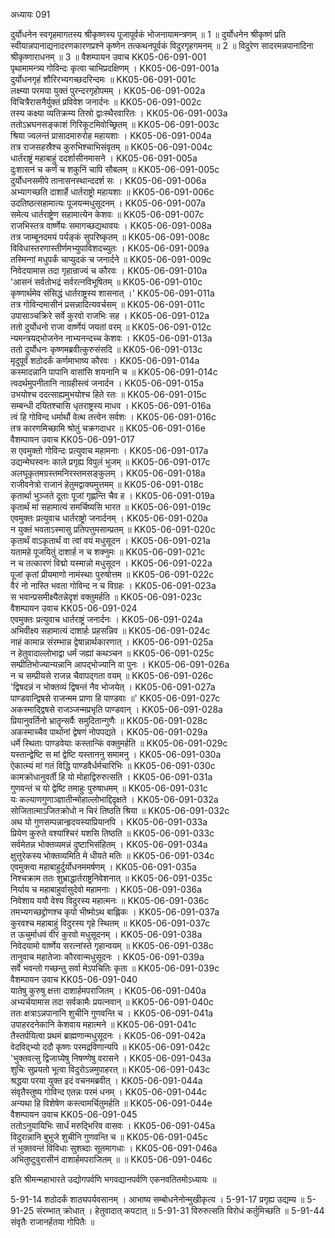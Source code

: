 अध्यायः 091

दुर्योधनेन स्वगृहमागतस्य श्रीकृष्णस्य पूजापूर्वकं भोजनायामन्त्रणम् ॥ 1 ॥ दुर्योधनेन श्रीकृष्णं प्रति स्वीयान्नपानाद्यनादरणकारणप्रश्ने कृष्णेन तत्कथनपूर्वकं विदुरगृहगमनम् ॥ 2 ॥ विदुरेण सादरमन्नपानादिना श्रीकृष्णाराधनम् ॥ 3 ॥
वैशम्पायन उवाच 	KK05-06-091-001  
पृथामामन्त्र्य गोविन्दः कृत्वा चाभिप्रदक्षिणम् ।	KK05-06-091-001a  
दुर्योधनगृहं शौरिरभ्यगच्छदरिन्दमः ॥	KK05-06-091-001c  
लक्ष्म्या परमया युक्तं पुरन्दरगृहोपमम् ।	KK05-06-091-002a  
विचित्रैरासनैर्युक्तं प्रविवेश जनार्दनः ॥	KK05-06-091-002c  
तस्य कक्ष्या व्यतिक्रम्य तिस्रो द्वाःस्थैरवारितः ।	KK05-06-091-003a  
ततोऽभ्रघनसङ्काशं गिरिकूटमिवोच्छ्रितम् ॥	KK05-06-091-003c  
श्रिया ज्वलन्तं प्रासादमारुरोह महायशाः ।	KK05-06-091-004a  
तत्र राजसहस्रैश्च कुरुभिश्चाभिसंवृतम् ॥	KK05-06-091-004c  
धार्तराष्ट्रं महाबाहुं ददर्शासीनमासने ।	KK05-06-091-005a  
दुःशासनं च कर्णं च शकुनिं चापि सौबलम् ॥	KK05-06-091-005c  
दुर्योधनसमीपे तानासनस्थान्ददर्श सः ।	KK05-06-091-006a  
अभ्यागच्छति दाशार्हे धार्तराष्ट्रो महायशाः ॥	KK05-06-091-006c  
उदतिष्ठत्सहामात्यः पूजयन्मधुसूदनम् ।	KK05-06-091-007a  
समेत्य धार्तराष्ट्रेण सहामात्येन केशवः ॥	KK05-06-091-007c  
राजभिस्तत्र वार्ष्णेयः समागच्छद्यथावयः ।	KK05-06-091-008a  
तत्र जाम्बूनदमयं पर्यङ्कं सुपरिष्कृतम् ॥	KK05-06-091-008c  
विविधास्तरणास्तीर्णमभ्युपाविशदच्युतः ।	KK05-06-091-009a  
तस्मिन्गां मधुपर्कं चाप्युदकं च जनार्दने ॥	KK05-06-091-009c  
निवेदयामास तदा गृहान्राज्यं च कौरवः । 	KK05-06-091-010a  
\'आसनं सर्वतोभद्रं सर्वरत्नविभूषितम् ॥	KK05-06-091-010c  
कृष्णार्थमेव संसिद्धं धार्तराष्ट्रस्य शासनात् ।\'	KK05-06-091-011a  
तत्र गोविन्दमासीनं प्रसन्नादित्यवर्चसम् ॥	KK05-06-091-011c  
उपासाञ्चक्रिरे सर्वे कुरवो राजभिः सह ।	KK05-06-091-012a  
ततो दुर्योधनो राजा वार्ष्णेयं जयतां वरम् ॥	KK05-06-091-012c  
न्यमन्त्रयद्भोजनेन नाभ्यनन्दच्च केशवः ।	KK05-06-091-013a  
ततो दुर्योधनः कृष्णमब्रवीत्कुरुसंसदि ॥	KK05-06-091-013c  
मृदुपूर्वं शठोदर्कं कर्णमाभाष्य कौरवः ।	KK05-06-091-014a  
कस्मादन्नानि पापानि वासांसि शयनानि च ॥	KK05-06-091-014c  
त्वदर्थमुपनीतानि नाग्रहीस्त्वं जनार्दन ।	KK05-06-091-015a  
उभयोश्च ददत्साह्यमुभयोश्च हिते रतः ॥	KK05-06-091-015c  
सम्बन्धी दयितश्चासि धृतराष्ट्रस्य माधव ।	KK05-06-091-016a  
त्वं हि गोविन्द धर्मार्थौ वेत्थ तत्त्वेन सर्वशः ।	KK05-06-091-016c  
तत्र कारणमिच्छामि श्रोतुं चक्रगदाधर ॥	KK05-06-091-016e  
वैशम्पायन उवाच 	KK05-06-091-017  
स एवमुक्तो गोविन्दः प्रत्युवाच महामनाः ।	KK05-06-091-017a  
उद्यन्मेघस्वनः काले प्रगृह्य विपुलं भुजम् ॥	KK05-06-091-017c  
अलघूकृतमग्रस्तमनिरस्तमसङ्कुलम् ।	KK05-06-091-018a  
राजीवनेत्रो राजानं हेतुमद्वाक्यमुत्तमम् ॥	KK05-06-091-018c  
कृतार्था भुञ्जते दूताः पूजां गृह्णन्ति चैव ह ।	KK05-06-091-019a  
कृतार्थं मां सहामात्यं समर्चिष्यसि भारत ॥	KK05-06-091-019c  
एवमुक्तः प्रत्युवाच धार्तराष्ट्रो जनार्दनम् ।	KK05-06-091-020a  
न युक्तं भवताऽस्मासु प्रतिपत्तुमसाम्प्रतम् ॥	KK05-06-091-020c  
कृतार्थं वाऽकृतार्थं वा त्वां वयं मधुसूदन ।	KK05-06-091-021a  
यतामहे पूजयितुं दाशार्ह न च शक्नुमः ॥	KK05-06-091-021c  
न च तत्कारणं विद्मो यस्मान्नो मधुसूदन ।	KK05-06-091-022a  
पूजां कृतां प्रीयमाणो नामंस्थाः पुरुषोत्तम ॥	KK05-06-091-022c  
वैरं नो नास्ति भवता गोविन्द न च विग्रहः ।	KK05-06-091-023a  
स भवान्प्रसमीक्ष्यैतन्नेदृशं वक्तुमर्हति ॥	KK05-06-091-023c  
वैशम्पायन उवाच 	KK05-06-091-024  
एवमुक्तः प्रत्युवाच धार्तराष्ट्रं जनार्दनः ।	KK05-06-091-024a  
अभिवीक्ष्य सहामात्यं दाशार्हः प्रहसन्निव ॥	KK05-06-091-024c  
नाहं कामान्न संरम्भान्न द्वेषान्नार्थकारणात् ।	KK05-06-091-025a  
न हेतुवादाल्लोभाद्वा धर्मं जह्यां कथञ्चन ॥	KK05-06-091-025c  
सम्प्रीतिभोज्यान्यन्नानि आपद्भोज्यानि वा पुनः ।	KK05-06-091-026a  
न च सम्प्रीयसे राजन्न चैवापद्गता वयम् ॥	KK05-06-091-026c  
\'द्विषदन्नं न भोक्तव्यं द्विषन्तं नैव भोजयेत् ।	KK05-06-091-027a  
पाण्डवान्द्विषसे राजन्मम प्राणा हि पाण्डवाः ॥\'	KK05-06-091-027c  
अकस्माद्द्विषसे राजञ्जन्मप्रभृति पाण्डवान् ।	KK05-06-091-028a  
प्रियानुवर्तिनो भ्रातॄन्सर्वैः समुदितान्गुणैः ॥	KK05-06-091-028c  
अकस्माच्चैव पार्थानां द्वेषणं नोपपद्यते ।	KK05-06-091-029a  
धर्मे स्थिताः पाण्डवेयाः कस्तान्किं वक्तुमर्हति ॥	KK05-06-091-029c  
यस्तान्द्वेष्टि स मां द्वेष्टि यस्ताननु समामनु ।	KK05-06-091-030a  
ऐकात्म्यं मां गतं विद्धि पाण्डवैर्धर्मचारिभिः ॥	KK05-06-091-030c  
कामक्रोधानुवर्ती हि यो मोहाद्विरुरुत्सति ।	KK05-06-091-031a  
गुणवन्तं च यो द्वेष्टि तमाहुः पुरुषाधमम् ॥	KK05-06-091-031c  
यः कल्याणगुणाञ्ज्ञातीन्मोहाल्लोभाद्दिदृक्षते ।	KK05-06-091-032a  
सोजितात्माऽजितक्रोधो न चिरं तिष्ठति श्रिया ॥	KK05-06-091-032c  
अथ यो गुणसम्पन्नान्हृदयस्याप्रियानपि ।	KK05-06-091-033a  
प्रियेण कुरुते वश्यांश्चिरं यशसि तिष्ठति ॥	KK05-06-091-033c  
सर्वमेतन्न भोक्तव्यमन्नं दुष्टाभिसंहितम् ।	KK05-06-091-034a  
क्षुत्तुरेकस्य भोक्तव्यमिति मे धीयते मतिः ॥	KK05-06-091-034c  
एवमुक्त्वा महाबाहुर्दुर्योधनममर्षणम् ।	KK05-06-091-035a  
निश्चक्राम ततः शुभ्राद्धार्तराष्ट्रनिवेशनात् ॥	KK05-06-091-035c  
निर्याय च महाबाहुर्वासुदेवो महामनाः ।	KK05-06-091-036a  
निवेशाय ययौ वेश्य विदुरस्य महात्मनः ॥	KK05-06-091-036c  
तमभ्यगच्छद्द्रोणश्च कृपो भीष्मोऽथ बाह्लिकः ।	KK05-06-091-037a  
कुरवश्च महाबाहुं विदुरस्य गृहे स्थितम् ॥	KK05-06-091-037c  
त ऊचुर्माधवं वीरं कुरवो मधुसूदनम् ।	KK05-06-091-038a  
निवेदयामो वार्ष्णेय सरत्नांस्ते गृहान्वयम् ॥	KK05-06-091-038c  
तानुवाच महातेजाः कौरवान्मधुसूदनः ।	KK05-06-091-039a  
सर्वे भवन्तो गच्छन्तु सर्वा मेऽपचितिः कृता ॥	KK05-06-091-039c  
वैशम्पायन उवाच 	KK05-06-091-040  
यातेषु कुरुषु क्षत्ता दाशार्हमपराजितम् ।	KK05-06-091-040a  
अभ्यर्चयामास तदा सर्वकामैः प्रयत्नवान् ॥	KK05-06-091-040c  
ततः क्षत्राऽन्नपानानि शुचीनि गुणवन्ति च ।	KK05-06-091-041a  
उपाहरदनेकानि केशवाय महात्मने ॥	KK05-06-091-041c  
तैस्तर्पयित्वा प्रथमं ब्राह्मणान्मधुसूदनः ।	KK05-06-091-042a  
वेदविद्भ्यो ददौ कृष्णः परमद्रविणान्यपि ॥	KK05-06-091-042c  
\'भुक्तवत्सु द्विजाग्र्येषु निषण्णेषु वरासने ।	KK05-06-091-043a  
शुचिः सुप्रयतो भूत्वा विदुरोऽन्नमुपाहरत् ॥	KK05-06-091-043c  
श्रद्धया परया युक्त इदं वचनमब्रवीत् ।	KK05-06-091-044a  
संवृतैस्तुष्य गोविन्द एतन्नः परमं धनम् ।	KK05-06-091-044c  
अन्यथा हि विशेषेण कस्त्वामर्चितुमर्हति ॥	KK05-06-091-044e  
वैशम्पायन उवाच 	KK05-06-091-045  
ततोऽनुयायिभिः सार्धं मरुद्भिरिव वासवः ।	KK05-06-091-045a  
विदुरान्नानि बुभुजे शुचीनि गुणवन्ति च ॥	KK05-06-091-045c  
तं भुक्तवन्तं विविधाः सुशब्दाः सूतमागधाः ।	KK05-06-091-046a  
अभितुष्टुवुरासीनं दाशार्हमपराजितम् ॥ ॥	KK05-06-091-046c  

इति श्रीमन्महाभारते उद्योगपर्वणि भगवद्यानपर्वणि एकनवतितमोऽध्यायः ॥

5-91-14 शठोदर्कं शाठ्यपर्यवसानम् । आभाष्य सम्बोधनेनोन्मुखीकृत्य । 5-91-17 प्रगृह्य उद्यम्य ॥ 5-91-25 संरम्भात् क्रोधात् । हेतुवादात् कपटात् ॥ 5-91-31 विरुरुत्सति विरोधं कर्तुमिच्छति ॥ 5-91-44 संवृतैः राजानर्हतया गोपितैः ॥
